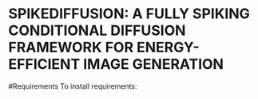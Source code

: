 # SPIKEDIFFUSION: A FULLY SPIKING CONDITIONAL DIFFUSION FRAMEWORK FOR ENERGY-EFFICIENT IMAGE GENERATION
#Requirements
To install requirements:
